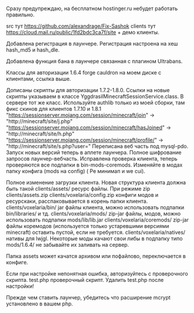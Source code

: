 Сразу предупреждаю, на бесплатном hostinger.ru небудет работать правильно.

src тут https://github.com/alexandrage/Fix-Sashok
clients тут https://cloud.mail.ru/public/1fd2bdc3ca7f/site + демо клиенты.

Добавлена регистрация в лаунчере.
Регистрация настроена на хеш hash_md5 и hash_dle.

Добавлена функция бана в лаунчере связанная с плагином Ultrabans.

Классы для авторизации 1.6.4 forge cauldron на моем диске с клиентами, ссылка выше.

Дописаны скрипты для авторизации 1.7.2-1.8.0.
Ссылки на  новые скрипты указываем в классе YggdrasilMinecraftSessionService.class. В сервере тот же класс.
Используйте authlib только из моей сборки, там фикс скинов для клиентов 1.7.10 и 1.8.1
"https://sessionserver.mojang.com/session/minecraft/join" -> "http://minecraft/site/j.php"
"https://sessionserver.mojang.com/session/minecraft/hasJoined" -> "http://minecraft/site/h.php"
"https://sessionserver.mojang.com/session/minecraft/profile/" -> "http://minecraft/site/s.php?user="
Переписана веб часть под mysql-pdo.
Запуск новых версий теперь в аплете лаунчера.
Полное шифрование запросов лаунчер-вебчасть.
Исправлена проверка клиента, теперь проверяются все подпапки в bin-mods-coremods.
Изменяйте в модах папку конфига (mods на config) ( Ре минимап и we cui).

Полное изменение загрузки клиента.
Новая структура клиента должна быть такой
clients/assets/ ресурс файлы. При режиме zip clients/assets.zip
clients/voxelaria/config.zip конфиги модов и ресурскаки, расспаковывается в корень папки клиента.
clients/voxelaria/bin/ jar файлы клиента, можно
использовать подпапки bin/libraries/ и тд.
clients/voxelaria/mods/  zip-jar файлы, модов, можно использовать
подпапки mods/lib/lib.jar
clients/voxelaria/coremods/ zip-jar файлы коремодов (используется
только устаревшими версиями minecraft) оставить пустой, если не требуется.
clients/voxelaria/natives/ нативы для lwjgl.
Некоторые моды качают свои либы в подпапку типо mods/1.6.4/
не забывайте их заливать на сервер.

Папка assets может качатся архивом или пофайлово, переключается в конфиге.

Если при настройке непонятная ошибка, авторизуйтесь с проверочного скрипта.
test.php проверочный скрипт. Удалить test.php после настройки!

Прежде чем ставить лаунчер, убедитесь что расширение mcrypt установлено в вашем php.